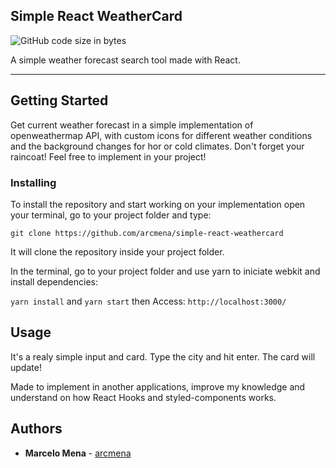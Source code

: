 ## Simple React WeatherCard

![GitHub code size in bytes](https://img.shields.io/github/languages/code-size/arcmena/simple-react-weathercard.svg)

A simple weather forecast search tool made with React.

---

## Getting Started

Get current weather forecast in a simple implementation of openweathermap API, with custom icons for different weather conditions and the background changes for hor or cold climates. Don't forget your raincoat!
Feel free to implement in your project!

### Installing

To install the repository and start working on your implementation open your terminal, go to your project folder and type:

```
git clone https://github.com/arcmena/simple-react-weathercard
```

It will clone the repository inside your project folder.

In the terminal, go to your project folder and use yarn to iniciate webkit and install dependencies:

`yarn install` and `yarn start` then Access: `http://localhost:3000/`

## Usage

It's a realy simple input and card. Type the city and hit enter. The card will update!

Made to implement in another applications, improve my knowledge and understand on how React Hooks and styled-components works.

## Authors

- **Marcelo Mena** - [arcmena](https://github.com/arcmena)
